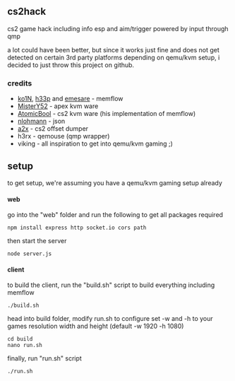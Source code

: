 ## cs2hack

cs2 game hack including info esp and aim/trigger powered by input through qmp

a lot could have been better, but since it works just fine and does not get detected on certain 3rd party platforms depending on qemu/kvm setup, i decided to just throw this project on github.

### credits
- [ko1N](https://github.com/ko1N), [h33p](https://github.com/h33p) and [emesare](https://github.com/emesare) - memflow
- [MisterY52](https://github.com/MisterY52) - apex kvm ware
- [AtomicBool](https://github.com/AtomicBool) - cs2 kvm ware (his implementation of memflow)
- [nlohmann](https://github.com/nlohmann) - json
- [a2x](https://github.com/a2x) - cs2 offset dumper
- h3rx - qemouse (qmp wrapper)
- viking - all inspiration to get into qemu/kvm gaming ;)

## setup 
to get setup, we're assuming you have a qemu/kvm gaming setup already

#### web
go into the "web" folder and run the following to get all packages required
```
npm install express http socket.io cors path
```
then start the server
```
node server.js
```

#### client
to build the client, run the "build.sh" script to build everything including memflow
```
./build.sh
```
head into build folder, modify run.sh to configure
set -w and -h to your games resolution width and height (default -w 1920 -h 1080)
```
cd build
nano run.sh
```
finally, run "run.sh" script
```
./run.sh
```
